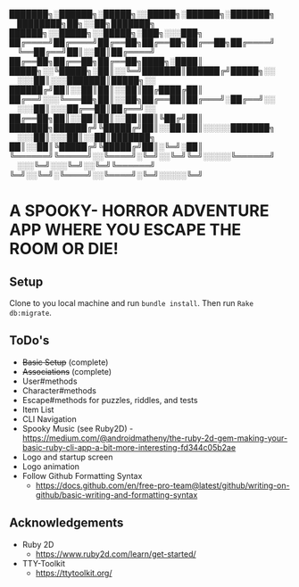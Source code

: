 ███████╗░██████╗░█████╗░░█████╗░██████╗░███████╗  ████████╗██╗░░██╗███████╗  ██████╗░░█████╗░░█████╗░███╗░░░███╗
██╔════╝██╔════╝██╔══██╗██╔══██╗██╔══██╗██╔════╝  ╚══██╔══╝██║░░██║██╔════╝  ██╔══██╗██╔══██╗██╔══██╗████╗░████║
█████╗░░╚█████╗░██║░░╚═╝███████║██████╔╝█████╗░░  ░░░██║░░░███████║█████╗░░  ██████╔╝██║░░██║██║░░██║██╔████╔██║
██╔══╝░░░╚═══██╗██║░░██╗██╔══██║██╔═══╝░██╔══╝░░  ░░░██║░░░██╔══██║██╔══╝░░  ██╔══██╗██║░░██║██║░░██║██║╚██╔╝██║
███████╗██████╔╝╚█████╔╝██║░░██║██║░░░░░███████╗  ░░░██║░░░██║░░██║███████╗  ██║░░██║╚█████╔╝╚█████╔╝██║░╚═╝░██║
╚══════╝╚═════╝░░╚════╝░╚═╝░░╚═╝╚═╝░░░░░╚══════╝  ░░░╚═╝░░░╚═╝░░╚═╝╚══════╝  ╚═╝░░╚═╝░╚════╝░░╚════╝░╚═╝░░░░░╚═╝

# A SPOOKY- HORROR ADVENTURE APP WHERE YOU ESCAPE THE ROOM OR DIE!

## Setup
Clone to you local machine and run `bundle install`. Then run `Rake db:migrate`.

## ToDo's
- ~~Basic Setup~~ (complete)
- ~~Associations~~ (complete)
- User#methods
- Character#methods
- Escape#methods for puzzles, riddles, and tests
- Item List
- CLI Navigation
- Spooky Music (see Ruby2D)
  -https://medium.com/@androidmatheny/the-ruby-2d-gem-making-your-basic-ruby-cli-app-a-bit-more-interesting-fd344c05b2ae
- Logo and startup screen
- Logo animation
- Follow Github Formatting Syntax
  - https://docs.github.com/en/free-pro-team@latest/github/writing-on-github/basic-writing-and-formatting-syntax

## Acknowledgements
- Ruby 2D
  - https://www.ruby2d.com/learn/get-started/
- TTY-Toolkit
  - https://ttytoolkit.org/
